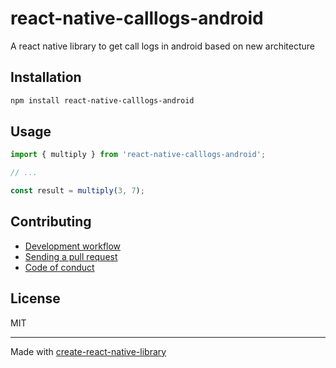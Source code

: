 # react-native-calllogs-android

A react native library to get call logs in android based on new architecture

## Installation


```sh
npm install react-native-calllogs-android
```


## Usage


```js
import { multiply } from 'react-native-calllogs-android';

// ...

const result = multiply(3, 7);
```


## Contributing

- [Development workflow](CONTRIBUTING.md#development-workflow)
- [Sending a pull request](CONTRIBUTING.md#sending-a-pull-request)
- [Code of conduct](CODE_OF_CONDUCT.md)

## License

MIT

---

Made with [create-react-native-library](https://github.com/callstack/react-native-builder-bob)
